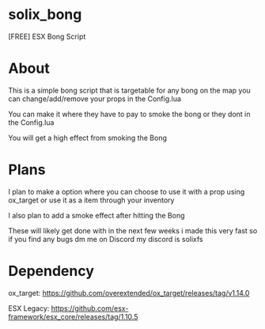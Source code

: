 # solix_bong
[FREE] ESX Bong Script

# About
This is a simple bong script that is targetable for any bong on the map you can change/add/remove your props in the Config.lua

You can make it where they have to pay to smoke the bong or they dont in the Config.lua

You will get a high effect from smoking the Bong

# Plans
I plan to make a option where you can choose to use it with a prop using ox_target or use it as a item through your inventory

I also plan to add a smoke effect after hitting the Bong

These will likely get done with in the next few weeks i made this very fast so if you find any bugs dm me on Discord my discord is solixfs

# Dependency
ox_target: https://github.com/overextended/ox_target/releases/tag/v1.14.0


ESX Legacy: https://github.com/esx-framework/esx_core/releases/tag/1.10.5

